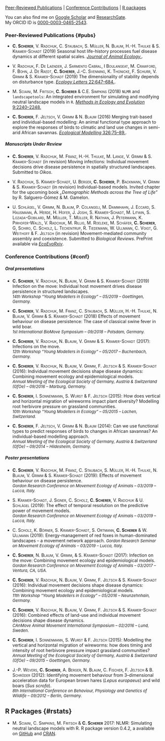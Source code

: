[Peer-Reviewed Publications](#pubs)  |  [Conference Contributions](#conf)  |  [R packages](#rstats)

You can also find me on [Google Scholar](https://scholar.google.com/citations?user=6o61j_IAAAAJ&hl=en&oi=sra) and [ResearchGate](https://www.researchgate.net/profile/Cedric_Scherer/contributions).  
My ORCID ID is [0000-0003-0465-2543](https://orcid.org/0000-0003-0465-2543).


### Peer-Reviewed Publications {#pubs}

- <span style="font-variant:small-caps;">**C. Scherer**, V. Radchuk, C. Staubach, S. Müller, N. Blaum, H.-H. Thulke & S. Kramer-Schadt</span> (2019) Seasonal host life-history processes fuel disease dynamics at different spatial scales.
[*Journal of Animal Ecology*.](https://doi.org/10.1111/1365-2656.13070).

- <span style="font-variant:small-caps;">V. Radchuk, F. De Laender, J. Sarmento Cabral, I Boulangeat, M. Crawford, F. Bohn, J. De Raedt, **C. Scherer**, J.-C. Svenning, K. Thonicke, F. Schurr, V. Grimm & S. Kramer-Schadt (2019)</span> The dimensionality of stability depends on disturbance type.
[*Ecology Letters* 22:647–684.](https://doi.org/10.1111/ele.13226).

- <span style="font-variant:small-caps;">M. Sciaini, M. Fritsch, **C. Scherer** & C.E. Simpkins (2018)</span> `NLMR` and `landscapetools`: An integrated environment for simulating and modifying neutral landscape models in `R`.
[*Methods in Ecology and Evolution* 9:2240–2248.](https://doi.org/10.1111/2041-210X.13076)

- <span style="font-variant:small-caps;">**C. Scherer**, F. Jeltsch, V. Grimm & N. Blaum (2016)</span> Merging trait-based and individual-based modelling: An animal functional type approach to explore the responses of birds to climatic and land use changes in semi-arid African savannas.
[*Ecological Modelling* 326:75–89.](https://doi.org/10.1016/j.ecolmodel.2015.07.005).


##### Manuscripts Under Review
- <span style="font-variant:small-caps;">**C. Scherer**, V. Radchuk, M. Franz, H.-H. Thulke, M. Lange, V. Grimm & S. Kramer-Schadt</span> (in revision)</span> Moving infections: Individual movement decisions drive disease persistence in spatially structured landscapes. Submitted to *Oikos*.

- <span style="font-variant:small-caps;">V. Radchuk, S. Kramer-Schadt, U. Berger, **C. Scherer**, P. Backmann, V. Grimm & S. Kramer-Schadt</span> (in revision)</span> Individual-based models. Invited chapter for the upcoming book *„Demographic Methods across the Tree of Life”* by R. Salguero-Gómez & M. Gamelon.

- <span style="font-variant:small-caps;">U. Schlägel, V. Grimm, N. Blaum, P. Colangeli, M. Dammhahn, J. Eccard, S. Hausmann, A. Herde, H. Hofer, J. Joshi, S. Kramer-Schadt, M. Litwin, S. Lozada-Gobilard, M. Müller, T. Müller, R. Nathan, J. Petermann, K. Pirhofer-Walzl, V. Radchuk, M. Rillig, M. Roeleke, M. Schäfer, **C. Scherer**, G, Schiro, C. Scholz, L. Teckentrup, R. Tiedemann, W. Ullmann, C. Voigt, G. Weithoff & F. Jeltsch</span> (in revision) Movement-mediated community assembly and coexistence. Submitted to *Biological Reviews*. PrePrint available via *[EcoEvoRxiv](https://doi.org/10.32942/osf.io/d8a4m)*.


### Conference Contributions {#conf}

##### Oral presentations
- <span style="font-variant:small-caps;">**C. Scherer**, V. Radchuk, N. Blaum, V. Grimm & S. Kramer-Schadt (2019)</span> Infection on the move: Individual host movement drives disease persistence in structured landscapes.  
<font size="2">*14th Workshop “Young Modellers in Ecology” – 05/2019 – Goettingen, Germany.*</font>

- <span style="font-variant:small-caps;">**C. Scherer**, V. Radchuk, M. Franz, C. Staubach, S. Müller, H.-H. Thulke, N. Blaum, V. Grimm & S. Kramer-Schadt (2018)</span> Effects of movement behaviour on disease persistence: The case of classical swine fever in wild boar.  
<font size="2">*1st International BioMove Symposium – 09/2018 – Potsdam, Germany.*</font>

- <span style="font-variant:small-caps;">**C. Scherer**, V. Radchuk, N. Blaum, V. Grimm & S. Kramer-Schadt  (2017)</span>: Infections on the move.  
<font size="2">*12th Workshop “Young Modellers in Ecology” – 05/2017 – Buchenbach, Germany.*</font>

- <span style="font-variant:small-caps;">**C. Scherer**, V. Radchuk, N. Blaum, V. Grimm, F. Jeltsch & S. Kramer-Schadt (2016)</span>: Individual movement decisions shape disease dynamics: Combining movement ecology and epidemiological models.  
<font size="2">*Annual Meeting of the Ecological Society of Germany, Austria & Switzerland (GfOe) – 09/2016 – Marburg, Germany.*</font>

- <span style="font-variant:small-caps;">**C. Scherer**, I. Sonnenmann, S. Wurst & F. Jeltsch (2015)</span>: How does vertical and horizontal migration of wireworms impact plant diversity? Modelling root herbivore pressure on grassland communities.   
<font size="2">*10th Workshop “Young Modellers in Ecology” – 05/2015 – Lachen, Switzerland.*</font>

- <span style="font-variant:small-caps;">**C. Scherer**, F. Jeltsch, V. Grimm & N. Blaum (2014)</span>: Can we use functional types to predict responses of birds to changes in African savannas? An individual-based modelling approach.  
<font size="2">*Annual Meeting of the Ecological Society of Germany, Austria & Switzerland (GfOe) – 09/2014 – Hildesheim, Germany.*</font>


##### Poster presentations
- <span style="font-variant:small-caps;">**C. Scherer**, V. Radchuk, M. Franz, C. Staubach, S. Müller, H.-H. Thulke, N. Blaum, V. Grimm & S. Kramer-Schadt (2019)</span>: Effects of movement behaviour on disease persistence.  
<font size="2">*Gordon Research Conference on Movement Ecology of Animals – 03/2019 – Lucca, Italy.*</font>

- <span style="font-variant:small-caps;">S. Kramer-Schadt, J. Signer, C. Scholz, **C. Scherer**, V. Radchuk & U. Schlägel (2019)</span>: The effect of temporal resolution on the predictive power of movement models.  
<font size="2">*Gordon Research Conference on Movement Ecology of Animals – 03/2019 – Lucca, Italy.*</font>

- <span style="font-variant:small-caps;">C. Scholz, K. Börner, S. Kramer-Schadt, S. Ortmann, **C. Scherer** & W. Ullmann (2019)</span>: Energy-management of red foxes in human-dominated landscapes – a movement network approach.
<font size="2">*Gordon Research Seminar on Movement Ecology of Animals – 03/2019 – Lucca, Italy.*</font>

- <span style="font-variant:small-caps;">**C. Scherer**, N. Blaum, V. Grimm, & S. Kramer-Schadt (2017)</span>: Infection on the move: Combining movement ecology and epidemiological models.  
<font size="2">*Gordon Research Conference on Movement Ecology of Animals – 03/2017 – Ventura, CA, USA.*</font>

- <span style="font-variant:small-caps;">**C. Scherer**, V. Radchuk, N. Blaum, V. Grimm, F. Jeltsch & S. Kramer-Schadt (2016)</span>: Individual movement decisions shape disease dynamics: Combining movement ecology and epidemiological models.  
<font size="2">*11th Workshop “Young Modellers in Ecology” – 05/2016 – Neunzehnhain, Germany.*</font>

- <span style="font-variant:small-caps;">**C. Scherer**, V. Radchuk, N. Blaum, V. Grimm, F. Jeltsch & S. Kramer-Schadt (2016)</span>: Combined effects of land-use and individual movement decisions shape disease dynamics.  
<font size="2">*CAnMove Animal Movement International Symposium – 02/2016 – Lund, Sweden.*</font>

- <span style="font-variant:small-caps;">**C. Scherer**, I. Sonnenmann, S. Wurst & F. Jeltsch (2015)</span>: Modelling the vertical and horizontal migration of wireworms: how does timing and intensity of root herbivore pressure impact grassland communities?  
<font size="2">*Annual Meeting of the Ecological Society of Germany, Austria & Switzerland (GfOe) – 09/2015 – Goettingen, Germany.*</font>

- <span style="font-variant:small-caps;">J.-P. Wevers, **C. Scherer**, A. Berger, N. Blaum, C. Fischer, F. Jeltsch & B. Schröder (2012)</span>: Identifying movement behaviour from 3–dimensional acceleration data for European brown hares (*Lepus europaeus*) and wild boars (*Sus scrofa*).  
<font size="2">*8th International Conference on Behaviour, Physiology and Genetics of Wildlife – 09/2012 – Berlin, Germany.*</font>


## R Packages {#rstats}

- <span style="font-variant:small-caps;">M. Sciaini, C. Simpkins, M. Fritsch & **C. Scherer**</span> 2017: NLMR: Simulating neutral landscape models with R. R package version 0.4.2, a available on [GitHub](https://ropensci.github.io/NLMR/) and [CRAN](https://cran.r-project.org/web/packages/NLMR/index.html).
